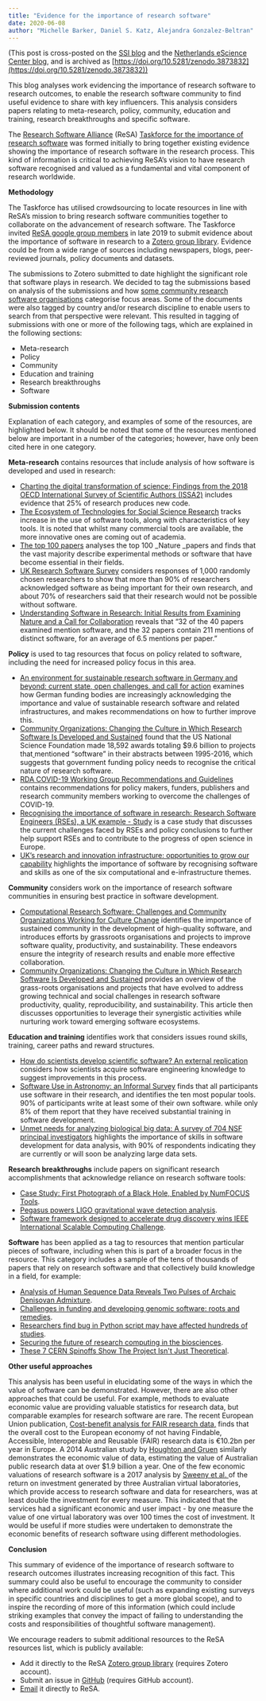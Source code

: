 ```yaml
---
title: "Evidence for the importance of research software"
date: 2020-06-08
author: "Michelle Barker, Daniel S. Katz, Alejandra Gonzalez-Beltran"
---
```



(This post is cross-posted on the [SSI blog](https://www.software.ac.uk/blog) and the [Netherlands eScience Center blog](https://blog.esciencecenter.nl), and is archived as [https://doi.org/10.5281/zenodo.3873832](https://doi.org/10.5281/zenodo.3873832))

This blog analyses work evidencing the importance of research software to research outcomes, to enable the research software community to find useful evidence to share with key influencers. This analysis considers papers relating to meta-research, policy, community, education and training, research breakthroughs and specific software.

The [Research Software Alliance](http://www.researchsoft.org/) (ReSA) [Taskforce for the importance of research software](http://www.researchsoft.org/resa-taskforces-join-us/) was formed initially to bring together existing evidence showing the importance of research software in the research process. This kind of information is critical to achieving ReSA’s vision to have research software recognised and valued as a fundamental and vital component of research worldwide.

**Methodology**

The Taskforce has utilised crowdsourcing to locate resources in line with ReSA’s mission to bring research software communities together to collaborate on the advancement of research software. The Taskforce invited [ReSA google group members](https://groups.google.com/forum/?pli=1#!forum/research-software-alliance) in late 2019 to submit evidence about the importance of software in research to a [Zotero group library](https://www.zotero.org/groups/2400609/resa/library). Evidence could be from a wide range of sources including newspapers, blogs, peer-reviewed journals, policy documents and datasets. 

The submissions to Zotero submitted to date highlight the significant role that software plays in research. We decided to tag the submissions based on analysis of the submissions and how [some community research software organisations](http://urssi.us/blog/2020/03/11/the-research-software-alliance-resa-and-the-community-landscape/) categorise focus areas. Some of the documents were also tagged by country and/or research discipline to enable users to search from that perspective were relevant. This resulted in tagging of submissions with one or more of the following tags, which are explained in the following sections:



*   Meta-research 
*   Policy 
*   Community
*   Education and training 
*   Research breakthroughs 
*   Software

**Submission contents**

Explanation of each category, and examples of some of the resources, are highlighted below. It should be noted that some of the resources mentioned below are important in a number of the categories; however, have only been cited here in one category. 

**Meta-research** contains resources that include analysis of how software is developed and used in research: 



*   [Charting the digital transformation of science: Findings from the 2018 OECD International Survey of Scientific Authors (ISSA2)](https://www.oecd-ilibrary.org/science-and-technology/charting-the-digital-transformation-of-science_1b06c47c-en) includes evidence that 25% of research produces new code.
*   [The Ecosystem of Technologies for Social Science Research](https://uk.sagepub.com/en-gb/eur/technologies-for-social-science-research) tracks increase in the use of software tools, along with characteristics of key tools. It is noted that whilst many commercial tools are available, the more innovative ones are coming out of academia.
*   [The top 100 papers](https://www.nature.com/articles/514550a) analyses the top 100 _Nature _papers and finds that the vast majority describe experimental methods or software that have become essential in their fields.
*   [UK Research Software Survey](https://doi.org/10.5281/zenodo.14809) considers responses of 1,000 randomly chosen researchers to show that more than 90% of researchers acknowledged software as being important for their own research, and about 70% of researchers said that their research would not be possible without software.
*   [Understanding Software in Research: Initial Results from Examining Nature and a Call for Collaboration](https://arxiv.org/abs/1706.06527) reveals that “32 of the 40 papers examined mention software, and the 32 papers contain 211 mentions of distinct software, for an average of 6.5 mentions per paper.”    

**Policy** is used to tag resources that focus on policy related to software, including the need for increased policy focus in this area.



*   [An environment for sustainable research software in Germany and beyond: current state, open challenges, and call for action](https://f1000research.com/articles/9-295/v1) examines how German funding bodies are increasingly acknowledging the importance and value of sustainable research software and related infrastructures, and makes recommendations on how to further improve this.
*   [Community Organizations: Changing the Culture in Which Research Software Is Developed and Sustained](https://doi.org/10.1109/MCSE.2018.2883051) found that the US National Science Foundation made 18,592 awards totaling $9.6 billion to projects that[ ](https://arxiv.org/pdf/1811.08473.pdf)mentioned “software” in their abstracts between 1995-2016, which suggests that government funding policy needs to recognise the critical nature of research software.
*   [RDA COVID-19 Working Group Recommendations and Guidelines](https://www.rd-alliance.org/group/rda-covid19-rda-covid19-omics-rda-covid19-epidemiology-rda-covid19-clinical-rda-covid19-0) contains recommendations for policy makers, funders, publishers and research community members working to overcome the challenges of COVID-19.
*   [Recognising the importance of software in research: Research Software Engineers (RSEs), a UK example - Study](https://op.europa.eu/en/publication-detail/-/publication/fd0f6775-e0dd-11e9-9c4e-01aa75ed71a1) is a case study that discusses the current challenges faced by RSEs and policy conclusions to further help support RSEs and to contribute to the progress of open science in Europe.
*   [UK’s research and innovation infrastructure: opportunities to grow our capability](https://www.ukri.org/research/infrastructure/) highlights the importance of software by recognising software and skills as one of the six computational and e-infrastructure themes.

**Community** considers work on the importance of research software communities in ensuring best practice in software development.



*   [Computational Research Software: Challenges and Community Organizations Working for Culture Change](https://sinews.siam.org/Details-Page/computational-research-software-challenges-and-community-organizations-working-for-culture-change) identifies the importance of sustained community in the development of high-quality software, and introduces efforts by grassroots organisations and projects to improve software quality, productivity, and sustainability. These endeavors ensure the integrity of research results and enable more effective collaboration.
*   [Community Organizations: Changing the Culture in Which Research Software Is Developed and Sustained](https://doi.org/10.1109/MCSE.2018.2883051) provides an overview of the grass-roots organisations and projects that have evolved to address growing technical and social challenges in research software productivity, quality, reproducibility, and sustainability. This article then discusses opportunities to leverage their synergistic activities while nurturing work toward emerging software ecosystems.

**Education and training** identifies work that considers issues round skills, training, career paths and reward structures.



*   [How do scientists develop scientific software? An external replication](https://doi.org/10.1109/SANER.2018.8330263) considers how scientists acquire software engineering knowledge to suggest improvements in this process.
*   [Software Use in Astronomy: an Informal Survey](http://arxiv.org/abs/1507.03989) finds that all participants use software in their research, and identifies the ten most popular tools. 90% of participants write at least some of their own software. while only 8% of them report that they have received substantial training in software development.
*   [Unmet needs for analyzing biological big data: A survey of 704 NSF principal investigators](https://journals.plos.org/ploscompbiol/article?id=10.1371/journal.pcbi.1005755) highlights the importance of skills in software development for data analysis, with 90% of respondents indicating they are currently or will soon be analyzing large data sets.

**Research breakthroughs** include papers on significant research accomplishments that acknowledge reliance on research software tools:



*   [Case Study: First Photograph of a Black Hole, Enabled by NumFOCUS Tools](https://numfocus.org/case-studies/first-photograph-black-hole).
*   [Pegasus powers LIGO gravitational wave de­tection analysis](https://pegasus.isi.edu/2016/02/11/pegasus-powers-ligo-gravitational-waves-detection-analysis/).
*   [Software framework designed to accelerate drug discovery wins IEEE International Scalable Computing Challenge](https://phys.org/news/2018-08-software-framework-drug-discovery-ieee.html).

**Software** has been applied as a tag to resources that mention particular pieces of software, including when this is part of a broader focus in the resource. This category includes a sample of the tens of thousands of papers that rely on research software and that collectively build knowledge in a field, for example:



*   [Analysis of Human Sequence Data Reveals Two Pulses of Archaic Denisovan Admixture](https://doi.org/10.1016/j.cell.2018.02.031).
*   [Challenges in funding and developing genomic software: roots and remedies](https://doi.org/10.1186/s13059-019-1763-7).
*   [Researchers find bug in Python script may have affected hundreds of studies](https://arstechnica.com/information-technology/2019/10/chemists-discover-cross-platform-python-scripts-not-so-cross-platform/).
*   [Securing the future of research computing in the biosciences](https://journals.plos.org/ploscompbiol/article?id=10.1371/journal.pcbi.1006958).
*   [These 7 CERN Spinoffs Show The Project Isn't Just Theoretical](https://interestingengineering.com/these-7-cern-spinoffs-show-the-project-isnt-just-theoretical).

**Other useful approaches**

This analysis has been useful in elucidating some of the ways in which the value of software can be demonstrated. However, there are also other approaches that could be useful. For example, methods to evaluate economic value are providing valuable statistics for research data, but comparable examples for research software are rare. The recent European Union publication, [Cost-benefit analysis for FAIR research data](https://op.europa.eu/en/publication-detail/-/publication/d375368c-1a0a-11e9-8d04-01aa75ed71a1)<span style="text-decoration:underline;">,</span> finds that the overall cost to the European economy of not having Findable, Accessible, Interoperable and Reusable (FAIR) research data is €10.2bn per year in Europe. A 2014 Australian study by [Houghton and Gruen](https://www.ands.org.au/__data/assets/pdf_file/0019/393022/open-research-data-report.pdf) similarly demonstrates the economic value of data, estimating the value of Australian public research data at over $1.9 billion a year. One of the few economic valuations of research software is a 2017 analysis by [Sweeny et al. ](https://nectar.org.au/wp-content/uploads/2016/06/Estimating-the-value-and-impact-of-Nectar-Virtual-Laboratories-2017.pdf)of the return on investment generated by three Australian virtual laboratories, which provide access to research software and data for researchers, was at least double the investment for every measure. This indicated that the services had a significant economic and user impact - by one measure the value of one virtual laboratory was over 100 times the cost of investment. It would be useful if more studies were undertaken to demonstrate the economic benefits of research software using different methodologies. 

**Conclusion**

This summary of evidence of the importance of research software to research outcomes illustrates increasing recognition of this fact. This summary could also be useful to encourage the community to consider where additional work could be useful (such as expanding existing surveys in specific countries and disciplines to get a more global scope), and to inspire the recording of more of this information (which could include striking examples that convey the impact of failing to understanding the costs and responsibilities of thoughtful software management).

We encourage readers to submit additional resources to the ReSA resources list, which is publicly available:



*   Add it directly to the ReSA [Zotero group library](https://www.zotero.org/groups/2400609/resa/library) (requires Zotero account).
*   Submit an issue in [GitHub](https://github.com/researchsoft/Resources/issues/new/choose) (requires GitHub account).
*   [Email](mailto:info@researchsoft.org) it directly to ReSA.

